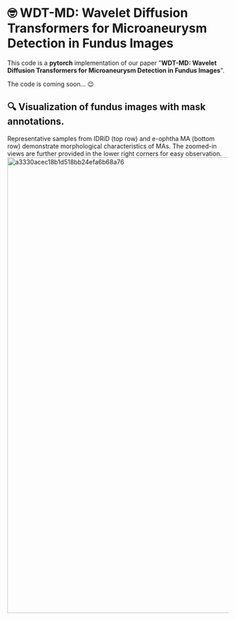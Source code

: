 # 🤓 WDT-MD: Wavelet Diffusion Transformers for Microaneurysm Detection in Fundus Images

This code is a **pytorch** implementation of our paper "**WDT-MD: Wavelet Diffusion Transformers for Microaneurysm Detection in Fundus Images**".

The code is coming soon... 😉

## 🔍 Visualization of fundus images with mask annotations. 

Representative samples from IDRiD (top row) and e-ophtha MA (bottom row) demonstrate morphological characteristics of MAs. The zoomed-in views are further provided in the lower right corners for easy observation.
<img width="1035" alt="a3330acec18b1d518bb24efa6b68a76" src="https://github.com/user-attachments/assets/d5b704a8-a68c-43bd-b010-de5e702010e2" />
